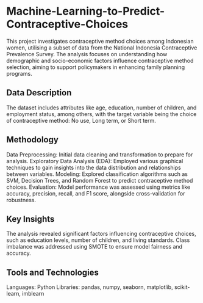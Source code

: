 # Machine-Learning-to-Predict-Contraceptive-Choices
This project investigates contraceptive method choices among Indonesian women, utilising a subset of data from the National Indonesia Contraceptive Prevalence Survey. The analysis focuses on understanding how demographic and socio-economic factors influence contraceptive method selection, aiming to support policymakers in enhancing family planning programs.

## Data Description
The dataset includes attributes like age, education, number of children, and employment status, among others, with the target variable being the choice of contraceptive method: No use, Long term, or Short term.

## Methodology
Data Preprocessing: Initial data cleaning and transformation to prepare for analysis.
Exploratory Data Analysis (EDA): Employed various graphical techniques to gain insights into the data distribution and relationships between variables.
Modeling: Explored classification algorithms such as SVM, Decision Trees, and Random Forest to predict contraceptive method choices.
Evaluation: Model performance was assessed using metrics like accuracy, precision, recall, and F1 score, alongside cross-validation for robustness.

## Key Insights
The analysis revealed significant factors influencing contraceptive choices, such as education levels, number of children, and living standards.
Class imbalance was addressed using SMOTE to ensure model fairness and accuracy.

## Tools and Technologies
Languages: Python
Libraries: pandas, numpy, seaborn, matplotlib, scikit-learn, imblearn
